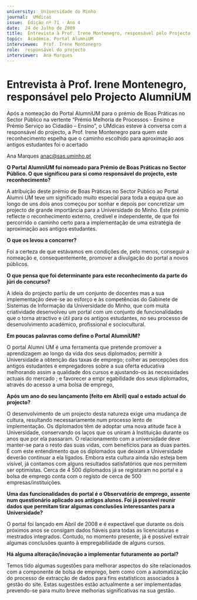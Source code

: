 ```yaml
---
university:  Universidade do Minho
journal:  UMdicas
issue:  Edição nº 71 - Ano 4
date:  24 de Julho de 2009
title:  Entrevista à Prof. Irene Montenegro, responsável pelo Projecto AlumniUM
topic:  Academia. Portal AlumniUM
interviewee:  Prof. Irene Montenegro
role:  responsável do projecto
interviewer:  Ana Marques
--- 
```


# Entrevista à Prof. Irene Montenegro, responsável pelo Projecto AlumniUM 

Após a nomeação do Portal AlumniUM para o prémio de Boas Práticas no Sector Público na vertente “Prémio Melhoria de Processos - Ensino e Prémio Serviço ao Cidadão – Ensino”, o UMdicas esteve à conversa com a responsável do projecto, a Prof. Irene Montenegro para quem este reconhecimento espelha que o caminho escolhido para aproximação aos antigos estudantes foi o acertado 


Ana Marques anac@sas.uminho.pt 


**O Portal AlumniUM foi nomeado para Prémio de Boas Práticas no Sector Público. O que significou para si como responsável do projecto, este reconhecimento?**

A atribuição deste prémio de Boas Práticas no Sector Público ao Portal Alumni UM teve um significado muito especial para toda a equipa que ao longo de uns dois anos começou por sonhar e depois por concretizar um projecto de grande importância para a Universidade do Minho. Este prémio reflecte o reconhecimento externo, credível e independente, de que foi percorrido o caminho certo para a implementação de uma estratégia de aproximação aos antigos estudantes.
 

**O que os levou a concorrer?**

Foi a certeza de que estávamos em condições de, pelo menos, conseguir a nomeação e, consequentemente, promover a divulgação do portal a novos públicos.
 

**O que pensa que foi determinante para este reconhecimento da parte do júri do concurso?**

A ideia do projecto partiu de um conjunto de docentes mas a sua implementação deve-se ao esforço e às competências do Gabinete de Sistemas de Informação da Universidade do Minho, que com muita criatividade desenvolveu um portal com um conjunto de funcionalidades que o torna atractivo e útil para os antigos estudantes, no seu processo de desenvolvimento académico, profissional e sociocultural.
 

**Em poucas palavras como define o Portal AlumniUM?**

O portal Alumni UM é uma ferramenta que pretende promover a aprendizagem ao longo da vida dos seus diplomados; permitir à Universidade a obtenção das taxas de emprego; colher as percepções dos antigos estudantes e empregadores sobre a sua oferta educativa melhorando assim a qualidade dos cursos e ajustando-os às necessidades actuais do mercado ; e favorecer a empr egabilidade dos seus diplomados, através do acesso a uma bolsa de emprego, 


**Após um ano do seu lançamento (feito em Abril) qual o estado actual do projecto?**

O desenvolvimento de um projecto desta natureza exige uma mudança de cultura, resultando necessariamente num processo lento de implementação. Os diplomados têm de adoptar uma nova atitude face à Universidade, conservando os laços que os uniram à Instituição durante os anos que por ela passaram. O relacionamento com a universidade deve manter-se para o resto das suas vidas, com benefícios para as duas partes. É com este entendimento que os diplomados que deixam a Universidade deverão continuar a ela ligados.
Embora esta cultura ainda não esteja bem visível, já contamos com alguns resultados satisfatórios que nos permitem ser optimistas. Cerca de 4 500 diplomados já se registaram no portal e a bolsa de emprego conta com o registo de cerca de 500 empresas/instituições.
 

**Uma das funcionalidades do portal é o Observatório de emprego, assente num questionário aplicado aos antigos alunos. Foi já possível reunir dados que permitam tirar algumas conclusões interessantes para a Universidade?**

O portal foi lançado em Abril de 2008 e é expectável que durante os dois próximos anos se consigam dados fiáveis para todas as licenciaturas e mestrados integrados.
Contudo, no momento presente, já é possível extrair algumas conclusões quanto à empregabilidade de alguns cursos.
 

**Há alguma alteração/inovação a implementar futuramente ao portal?**

Temos tido algumas sugestões para melhorar aspectos do site relacionados com a componente de bolsa de emprego, bem como com a automatização do processo de extracção de dados para fins estatísticos associados à gestão do site. Estas sugestões estão actualmente a ser implementadas prevendo-se para muito breve melhorias significativas na sua gestão.

